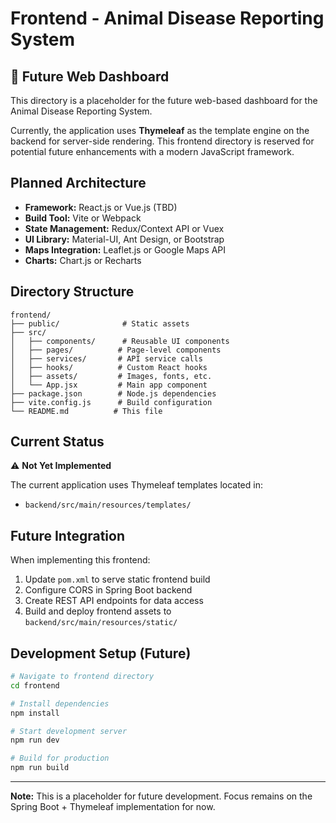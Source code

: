 # Frontend - Animal Disease Reporting System

## 🔹 Future Web Dashboard

This directory is a placeholder for the future web-based dashboard for the Animal Disease Reporting System.

Currently, the application uses **Thymeleaf** as the template engine on the backend for server-side rendering. This frontend directory is reserved for potential future enhancements with a modern JavaScript framework.

## Planned Architecture

- **Framework:** React.js or Vue.js (TBD)
- **Build Tool:** Vite or Webpack
- **State Management:** Redux/Context API or Vuex
- **UI Library:** Material-UI, Ant Design, or Bootstrap
- **Maps Integration:** Leaflet.js or Google Maps API
- **Charts:** Chart.js or Recharts

## Directory Structure

```
frontend/
├── public/              # Static assets
├── src/
│   ├── components/      # Reusable UI components
│   ├── pages/          # Page-level components
│   ├── services/       # API service calls
│   ├── hooks/          # Custom React hooks
│   ├── assets/         # Images, fonts, etc.
│   └── App.jsx         # Main app component
├── package.json        # Node.js dependencies
├── vite.config.js      # Build configuration
└── README.md          # This file
```

## Current Status

⚠️ **Not Yet Implemented**

The current application uses Thymeleaf templates located in:
- `backend/src/main/resources/templates/`

## Future Integration

When implementing this frontend:

1. Update `pom.xml` to serve static frontend build
2. Configure CORS in Spring Boot backend
3. Create REST API endpoints for data access
4. Build and deploy frontend assets to `backend/src/main/resources/static/`

## Development Setup (Future)

```bash
# Navigate to frontend directory
cd frontend

# Install dependencies
npm install

# Start development server
npm run dev

# Build for production
npm run build
```

---

**Note:** This is a placeholder for future development. Focus remains on the Spring Boot + Thymeleaf implementation for now.
